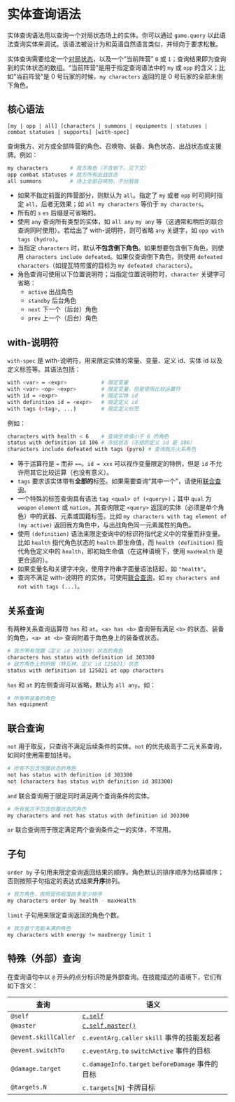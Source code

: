 # 实体查询语法

实体查询语法用以查询一个对局状态场上的实体。你可以通过 `game.query` 以此语法查询实体来调试。该语法被设计为和英语自然语言类似，并倾向于要求松散。

实体查询需要给定一个[对局状态](./state.md)，以及一个“当前阵营” `0` 或 `1`；查询结果即为查询到的实体状态的数组。“当前阵营”是用于指定查询语法中的 `my` 或 `opp` 的含义；比如“当前阵营”是 0 号玩家的时候，`my characters` 返回的是 0 号玩家的全部未倒下角色。

## 核心语法

```
[my | opp | all] [characters | summons | equipments | statuses | combat statuses | supports] [with-spec]
```

查询我方、对方或全部阵营的角色、召唤物、装备、角色状态、出战状态或支援牌。例如：

```sh
my characters       # 我方角色（不含倒下，见下文）
opp combat statuses # 敌方所有出战状态
all summons         # 场上全部召唤物，不分敌我
```

- 如果不指定前面的阵营部分，则默认为 `all`。指定了 `my` 或者 `opp` 时可同时指定 `all`，后者无效果；如 `all my characters` 等价于 `my characters`。
- 所有的 `s` `es` 后缀是可省略的。
- 使用 `any` 查询所有类型的实体，如 `all any` `my any` 等（这通常和稍后的联合查询同时使用）。若给出了 with-说明符，则可省略 `any` 关键字，如 `opp with tags (hydro)`。
- 当指定 `characters` 时，默认**不包含倒下角色**。如果想要包含倒下角色，则使用 `characters include defeated`。如果仅查询倒下角色，则使用 `defeated characters`（如提瓦特煎蛋的目标为 `my defeated characters`）。
- 角色查询可使用以下位置说明符；当指定位置说明符时，`character` 关键字可省略：
  - `active` 出战角色
  - `standby` 后台角色
  - `next` 下一个（后台）角色
  - `prev` 上一个（后台）角色

## with-说明符

`with-spec` 是 with-说明符，用来限定实体的常量、变量、定义 id、实体 id 以及定义标签等。其语法包括：

```sh
with <var> = <expr>           # 限定变量
with <var> <op> <expr>        # 限定变量，但是使用比较运算符
with id = <expr>              # 限定实体 id
with definition id = <expr>   # 限定定义 id
with tags (<tag>, ...)        # 限定定义标签
```

例如：

```sh
characters with health < 6    # 查询生命值小于 6 的角色
status with definition id 106 # 冻结状态（冻结的定义 id 是 106）
characters include defeated with tags (pyro) # 查询我方火系角色
```

- 等于运算符是 `=` 而非 `==`。`id = xxx` 可以视作变量限定的特例，但是 `id` 不允许用其它比较运算（也没有意义）。
- `tags` 要求该实体带有**全部的**标签。如果需要查询“其中一个”，请使用[联合查询](#联合查询)。
- 一个特殊的标签查询具有语法 `tag <qual> of (<query>)`；其中 `qual` 为 `weapon` `element` 或 `nation`。其查询限定 `<query>` 返回的实体（必须是单个角色）中的武器、元素或国籍标签。比如 `my characters with tag element of (my active)` 返回我方角色中，与出战角色同一元素属性的角色。
- 使用 `(definition)` 语法来限定查询中的标识符指代定义中的常量而非变量。比如 `health` 指代角色状态的 `health` 即生命值，而 `health (definition)` 指代角色定义中的 `health`，即初始生命值（在这种语境下，使用 `maxHealth` 是更合适的）。
- 如果变量名和关键字冲突，使用字符串字面量语法括起，如 `"health"`。
- 查询不满足 with-说明符 的实体，可使用[联合查询](#联合查询)，如 `my characters and not with tags (...)`。

## 关系查询

有两种关系查询运算符 `has` 和 `at`。`<a> has <b>` 查询带有满足 `<b>` 的状态、装备的角色，`<a> at <b>` 查询附着于角色身上的装备或状态。

```sh
# 我方带有饱腹（定义 id 303300）状态的角色
characters has status with definition id 303300
# 敌方角色上的坍毁（特瓦林，定义 id 125021）状态
status with definition id 125021 at opp characters
```

`has` 和 `at` 的左侧查询可以省略，默认为 `all any`。如：

```sh
# 所有带装备的角色
has equipment
```

## 联合查询

`not` 用于取反，只查询不满足后续条件的实体。`not` 的优先级高于二元关系查询，如同时使用需要加括号。

```sh
# 所有不包含饱腹状态的角色
not has status with definition id 303300
not (characters has status with definition id 303300)
```

`and` 联合查询用于限定同时满足两个查询条件的实体。

```sh
# 所有我方不包含饱腹状态的角色
my characters and not has status with definition id 303300
```

`or` 联合查询用于限定满足两个查询条件之一的实体，不常用。

## 子句

`order by` 子句用来限定查询返回结果的顺序。角色默认的排序顺序为结算顺序；否则按照子句指定的表达式结果**升序**排列。

```sh
# 我方角色，按照受伤程度由多至少排序
my characters order by health - maxHealth
```

`limit` 子句用来限定查询返回的角色个数。

```sh
# 我方首个充能未满的角色
my characters with energy != maxEnergy limit 1
```

## 特殊（外部）查询

在查询语句中以 `@` 开头的点分标识符是外部查询。在技能描述的语境下，它们有如下含义：

| 查询                 | 语义                                                    |
| -------------------- | ------------------------------------------------------- |
| `@self`              | [`c.self`](./data/operations.md#self)                   |
| `@master`            | [`c.self.master()`](./data/operations.md#entitycontext) |
| `@event.skillCaller` | `c.eventArg.caller` `skill` 事件的技能发起者            |
| `@event.switchTo`    | `c.eventArg.to` `switchActive` 事件的目标               |
| `@damage.target`     | `c.damageInfo.target` `beforeDamage` 事件的目标         |
| `@targets.N`         | `c.targets[N]` 卡牌目标                                 |
